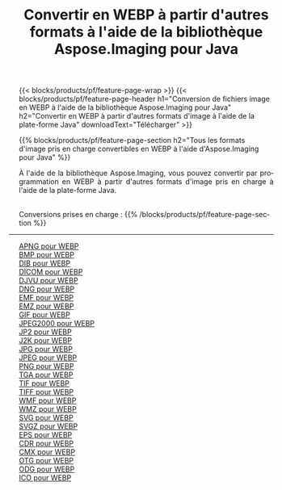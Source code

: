 ﻿---
title: Convertir en WEBP à partir d'autres formats à l'aide de la bibliothèque Aspose.Imaging pour Java 
weight: 3920
url: /fr/java/conversion/to/webp 
lang: fr
langdirlevel: 2
locales: zh-hans,ja,it,ru,de,es,fr,nl,id,lt,pl,pt,vi,tr,ko,zh-hant,ar,hi,th,sv,cs,uk,he
description: En utilisant Aspose.Imaging, vous pouvez convertir en WEBP à partir d'autres formats en utilisant Java
---

{{< blocks/products/pf/feature-page-wrap >}}
{{< blocks/products/pf/feature-page-header h1="Conversion de fichiers image en WEBP à l'aide de la bibliothèque Aspose.Imaging pour Java" h2="Convertir en WEBP à partir d'autres formats d'image à l'aide de la plate-forme Java" downloadText="Télécharger" >}}


{{% blocks/products/pf/feature-page-section  h2="Tous les formats d'image pris en charge convertibles en WEBP à l'aide d'Aspose.Imaging pour Java" %}}
<p align=justify>À l'aide de la bibliothèque Aspose.Imaging, vous pouvez convertir par programmation en WEBP à partir d'autres formats d'image pris en charge à l'aide de la plate-forme Java.</p>
<br/>
Conversions prises en charge :
{{% /blocks/products/pf/feature-page-section %}}
<div class="container-fluid productfamilypage bg-gray">
    <div class="convertypes bg-gray agp-content section">
        <div class="container">
		<hr style="margin-left:-20px;"/>
		<div class="row other-converters">
		    <div class='col-md-2 other-converter remove-lp remove-rp'><a href="/imaging/fr/java/conversion/apng-to-webp" >APNG pour WEBP</a></div>
<div class='col-md-2 other-converter remove-lp remove-rp'><a href="/imaging/fr/java/conversion/bmp-to-webp" >BMP pour WEBP</a></div>
<div class='col-md-2 other-converter remove-lp remove-rp'><a href="/imaging/fr/java/conversion/dib-to-webp" >DIB pour WEBP</a></div>
<div class='col-md-2 other-converter remove-lp remove-rp'><a href="/imaging/fr/java/conversion/dicom-to-webp" >DICOM pour WEBP</a></div>
<div class='col-md-2 other-converter remove-lp remove-rp'><a href="/imaging/fr/java/conversion/djvu-to-webp" >DJVU pour WEBP</a></div>
<div class='col-md-2 other-converter remove-lp remove-rp'><a href="/imaging/fr/java/conversion/dng-to-webp" >DNG pour WEBP</a></div>
<div class='col-md-2 other-converter remove-lp remove-rp'><a href="/imaging/fr/java/conversion/emf-to-webp" >EMF pour WEBP</a></div>
<div class='col-md-2 other-converter remove-lp remove-rp'><a href="/imaging/fr/java/conversion/emz-to-webp" >EMZ pour WEBP</a></div>
<div class='col-md-2 other-converter remove-lp remove-rp'><a href="/imaging/fr/java/conversion/gif-to-webp" >GIF pour WEBP</a></div>
<div class='col-md-2 other-converter remove-lp remove-rp'><a href="/imaging/fr/java/conversion/jpeg2000-to-webp" >JPEG2000 pour WEBP</a></div>
<div class='col-md-2 other-converter remove-lp remove-rp'><a href="/imaging/fr/java/conversion/jp2-to-webp" >JP2 pour WEBP</a></div>
<div class='col-md-2 other-converter remove-lp remove-rp'><a href="/imaging/fr/java/conversion/j2k-to-webp" >J2K pour WEBP</a></div>
<div class='col-md-2 other-converter remove-lp remove-rp'><a href="/imaging/fr/java/conversion/jpg-to-webp" >JPG pour WEBP</a></div>
<div class='col-md-2 other-converter remove-lp remove-rp'><a href="/imaging/fr/java/conversion/jpeg-to-webp" >JPEG pour WEBP</a></div>
<div class='col-md-2 other-converter remove-lp remove-rp'><a href="/imaging/fr/java/conversion/png-to-webp" >PNG pour WEBP</a></div>
<div class='col-md-2 other-converter remove-lp remove-rp'><a href="/imaging/fr/java/conversion/tga-to-webp" >TGA pour WEBP</a></div>
<div class='col-md-2 other-converter remove-lp remove-rp'><a href="/imaging/fr/java/conversion/tif-to-webp" >TIF pour WEBP</a></div>
<div class='col-md-2 other-converter remove-lp remove-rp'><a href="/imaging/fr/java/conversion/tiff-to-webp" >TIFF pour WEBP</a></div>
<div class='col-md-2 other-converter remove-lp remove-rp'><a href="/imaging/fr/java/conversion/wmf-to-webp" >WMF pour WEBP</a></div>
<div class='col-md-2 other-converter remove-lp remove-rp'><a href="/imaging/fr/java/conversion/wmz-to-webp" >WMZ pour WEBP</a></div>
<div class='col-md-2 other-converter remove-lp remove-rp'><a href="/imaging/fr/java/conversion/svg-to-webp" >SVG pour WEBP</a></div>
<div class='col-md-2 other-converter remove-lp remove-rp'><a href="/imaging/fr/java/conversion/svgz-to-webp" >SVGZ pour WEBP</a></div>
<div class='col-md-2 other-converter remove-lp remove-rp'><a href="/imaging/fr/java/conversion/eps-to-webp" >EPS pour WEBP</a></div>
<div class='col-md-2 other-converter remove-lp remove-rp'><a href="/imaging/fr/java/conversion/cdr-to-webp" >CDR pour WEBP</a></div>
<div class='col-md-2 other-converter remove-lp remove-rp'><a href="/imaging/fr/java/conversion/cmx-to-webp" >CMX pour WEBP</a></div>
<div class='col-md-2 other-converter remove-lp remove-rp'><a href="/imaging/fr/java/conversion/otg-to-webp" >OTG pour WEBP</a></div>
<div class='col-md-2 other-converter remove-lp remove-rp'><a href="/imaging/fr/java/conversion/odg-to-webp" >ODG pour WEBP</a></div>
<div class='col-md-2 other-converter remove-lp remove-rp'><a href="/imaging/fr/java/conversion/ico-to-webp" >ICO pour WEBP</a></div>
                </div>
        </div>
    </div>
</div>
<br/>

